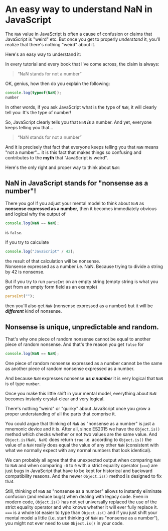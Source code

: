 # An easy way to understand NaN in JavaScript

The `NaN` value in JavaScript is often a cause of confusion or claims that JavaScript is "weird" etc. But once you get to properly *understand* it, you'll realize that there's nothing "weird" about it. 

Here's an easy way to understand it: 

In every tutorial and every book that I've come across, the claim is always: 
> “NaN stands for not a number”

OK, genius, how then do you explain the following: 

```javascript
console.log(typeof(NaN));
number
```

In other words, if you ask JavaScript what is the type of `NaN`, it will clearly tell you: It's the type of number!

So, JavaScript clearly tells you that `NaN` ***is*** a number. And yet, everyone keeps telling you that... 

> “NaN stands for not a number”

And it is precisely that fact that everyone keeps telling you that `NaN` means "not a number"... it is this fact that makes things so confusing and contributes to the **myth** that "JavaScript is weird". 

Here's the only right and proper way to think about `NaN`: 

## NaN in JavaScript stands for "nonsense as a number"!

There you go! If you adjust your mental model to think about `NaN` as **nonsense expressed as a number**, then it becomes immediately obvious and logical why the output of 
```javascript
console.log(NaN == NaN);
```
is `false`.

If you try to calculate 
```javascript
console.log("JavaScript" / 42);
```
the result of that calculation will be nonsense.  
Nonsense expressed as a number i.e. NaN.
Because trying to divide a string by 42 is nonsense. 

But if you try to run `parseInt` on an empty string (empty string is what you get from an empty form field as an example)
```javascript
parseInt("");
```
then you'll also get `NaN` (nonsense expressed as a number) but it will be ***different*** kind of nonsense. 

## Nonsense is unique, unpredictable and random. 

That's why one piece of random nonsense cannot be equal to another piece of random nonsense. And that's the reason you get `false` for 
```javascript
console.log(NaN == NaN);
```
One piece of random nonsense expressed as a number cannot be the same as another piece of random nonsense expressed as a number. 

And because `NaN` expresses nonsense ***as a number*** it is very logical that `NaN` is of type `number`. 

Once you make this little shift in your mental model, everything about `NaN` becomes instanly crystal-clear and very logical. 

There's nothing "weird" or "quirky" about JavaScript once you grow a proper understanding of all the parts that comprise it. 

You could argue that thinking of `NaN` as "nonsense as a number" is just a mnemonic device and it is. After all, since ES2015 we have the `Object.is()` method which checks whether or not two values are the same value. And `Object.is(NaN, NaN)` does return `true` i.e. according to `Object.is()` the value of a `NaN` really does equal the value of any other `NaN` (consistent with what we normally expect with any normal numbers that look identical). 

We can probably all agree that the unexpected output when comparing `NaN` to `NaN` and when comparing `-0` to `0` with a strict equality operator (`===`) are just bugs in JavaScript that have to be kept for historical and backward compatibility reasons. And the newer `Object.is()` method is designed to fix that. 

Still, thinking of `NaN` as "nonsense as a number" allows to instantly eliminate confusion (and reduce bugs) when dealing with legacy code. Even in modern code, `Object.is()` has not yet universally replaced the use of the strict equality operator and who knows whether it will ever fully replace it. `===` is a whole lot easier to type than `Object.is()` and if you just shift your mental model a little (i.e. start thinking of `NaN` as "nonsense as a number"), you might not ever need to use `Object.is()` in your code. 
